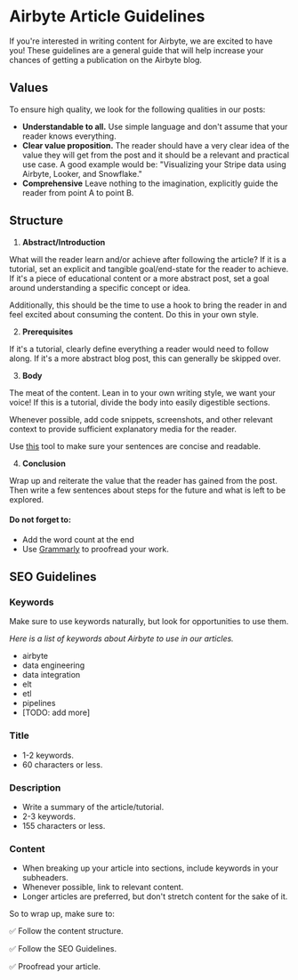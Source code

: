 # Airbyte Article Guidelines

If you're interested in writing content for Airbyte, we are excited to have you! These guidelines are a general guide that will help increase your chances of getting a publication on the Airbyte blog.

## Values

To ensure high quality, we look for the following qualities in our posts:

- **Understandable to all.**
  Use simple language and don't assume that your reader knows everything.
- **Clear value proposition.**
  The reader should have a very clear idea of the value they will get from the post and it should be a relevant and practical use case. A good example would be: "Visualizing your Stripe data using Airbyte, Looker, and Snowflake."
- **Comprehensive**
  Leave nothing to the imagination, explicitly guide the reader from point A to point B.
  

## Structure

1.  **Abstract/Introduction**

What will the reader learn and/or achieve after following the article? If it is a tutorial, set an explicit and tangible goal/end-state for the reader to achieve. If it's a piece of educational content or a more abstract post, set a goal around understanding a specific concept or idea.

Additionally, this should be the time to use a hook to bring the reader in and feel excited about consuming the content. Do this in your own style.
   
2. **Prerequisites**

If it's a tutorial, clearly define everything a reader would need to follow along. If it's a more abstract blog post, this can generally be skipped over.

3. **Body**

The meat of the content. Lean in to your own writing style, we want your voice! If this is a tutorial, divide the body into easily digestible sections.

Whenever possible, add code snippets, screenshots, and other relevant context to provide sufficient explanatory media for the reader.

Use [this](https://hemingwayapp.com) tool to make sure your sentences are concise and readable.

4. **Conclusion**

Wrap up and reiterate the value that the reader has gained from the post. Then write a few sentences about steps for the future and what is left to be explored.


#### Do not forget to:
- Add the word count at the end
- Use [Grammarly](https://app.grammarly.com/) to proofread your work.

## SEO Guidelines

### Keywords
Make sure to use keywords naturally, but look for opportunities to use them.

*Here is a list of keywords about Airbyte to use in our articles.*
- airbyte
- data engineering
- data integration
- elt
- etl
- pipelines
- [TODO: add more]

### Title
 * 1-2 keywords.
 * 60 characters or less.

### Description
 * Write a summary of the article/tutorial.
 * 2-3 keywords.
 * 155 characters or less.

### Content

* When breaking up your article into sections, include keywords in your subheaders.
* Whenever possible, link to relevant content.
* Longer articles are preferred, but don't stretch content for the sake of it.

So to wrap up, make sure to:

✅ Follow the content structure.

✅ Follow the SEO Guidelines.

✅ Proofread your article.
  
 
